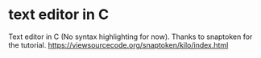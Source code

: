 # text editor in C
Text editor in C (No syntax highlighting for now). Thanks to snaptoken for the tutorial. https://viewsourcecode.org/snaptoken/kilo/index.html
